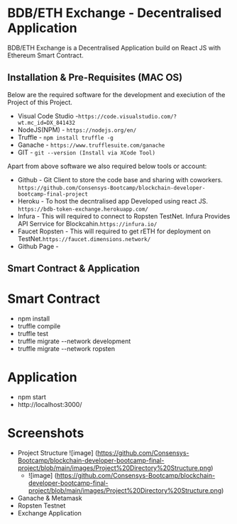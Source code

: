# BDB/ETH Exchange - Decentralised Application

BDB/ETH Exchange is a Decentralised Application build on React JS with Ethereum Smart Contract.


## Installation & Pre-Requisites (MAC OS)
Below are the required software for the development and execiution of the Project of this Project.

- Visual Code Studio -``` https://code.visualstudio.com/?wt.mc_id=DX_841432 ```
- NodeJS(NPM) - ``` https://nodejs.org/en/ ```
- Truffle - ``` npm install truffle -g ```
- Ganache - ``` https://www.trufflesuite.com/ganache ```
- GIT - ``` git --version (Install via XCode Tool) ```

Apart from above software we also required below tools or account:
- Github - Git Client to store the code base and sharing with coworkers. ```https://github.com/Consensys-Bootcamp/blockchain-developer-bootcamp-final-project```    
- Heroku - To host the decntralised app Developed using react JS. ```https://bdb-token-exchange.herokuapp.com/```
- Infura - This will required to connect to Ropsten TestNet. Infura Provides API Serrvice for Blockcahin.```https://infura.io/```
- Faucet Ropsten - This will required to get rETH for deployment on TestNet.```https://faucet.dimensions.network/```
- Github Page - 

## Smart Contract & Application
# Smart Contract
-  npm install
-  truffle compile
-  truffle test
-  truffle migrate --network development
-  truffle migrate --network ropsten

# Application
- npm start
- http://localhost:3000/

# Screenshots
- Project Structure
  ![image] (https://github.com/Consensys-Bootcamp/blockchain-developer-bootcamp-final-project/blob/main/images/Project%20Directory%20Structure.png)
  - ![image] (https://github.com/Consensys-Bootcamp/blockchain-developer-bootcamp-final-project/blob/main/images/Project%20Directory%20Structure.png)
- Ganache & Metamask
- Ropsten Testnet
- Exchange Application




